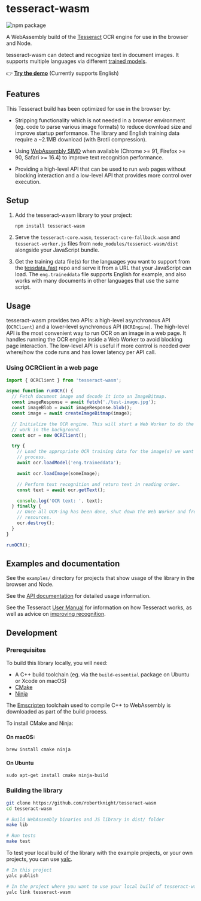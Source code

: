 # tesseract-wasm

![npm package](https://img.shields.io/npm/v/tesseract-wasm)

A WebAssembly build of the [Tesseract](https://github.com/tesseract-ocr/tesseract)
OCR engine for use in the browser and Node.

tesseract-wasm can detect and recognize text in document images. It supports multiple languages via different [trained models](https://tesseract-ocr.github.io/tessdoc/Data-Files).

👉 [**Try the demo**](https://robertknight.github.io/tesseract-wasm/) (Currently supports English)

## Features

This Tesseract build has been optimized for use in the browser by:

- Stripping functionality which is not needed in a browser environment (eg.
  code to parse various image formats) to reduce download size and improve
  startup performance. The library and English training data require a ~2.1MB
  download (with Brotli compression).

- Using [WebAssembly SIMD](https://v8.dev/features/simd) when available
  (Chrome >= 91, Firefox >= 90, Safari >= 16.4) to improve text
  recognition performance.

- Providing a high-level API that can be used to run web pages without blocking
  interaction and a low-level API that provides more control over execution.

## Setup

1. Add the tesseract-wasm library to your project:

   ```sh
   npm install tesseract-wasm
   ```

2. Serve the `tesseract-core.wasm`, `tesseract-core-fallback.wasm` and
   `tesseract-worker.js` files from `node_modules/tesseract-wasm/dist` alongside
   your JavaScript bundle.

3. Get the training data file(s) for the languages you want to support from the
   [tessdata_fast](https://github.com/tesseract-ocr/tessdata_fast) repo and
   serve it from a URL that your JavaScript can load. The `eng.traineddata`
   file supports English for example, and also works with many documents in
   other languages that use the same script.

## Usage

tesseract-wasm provides two APIs: a high-level asynchronous API (`OCRClient`)
and a lower-level synchronous API (`OCREngine`). The high-level API is the most
convenient way to run OCR on an image in a web page. It handles running the OCR
engine inside a Web Worker to avoid blocking page interaction. The low-level API
is useful if more control is needed over where/how the code runs and has lower
latency per API call.

### Using OCRClient in a web page

```js
import { OCRClient } from 'tesseract-wasm';

async function runOCR() {
  // Fetch document image and decode it into an ImageBitmap.
  const imageResponse = await fetch('./test-image.jpg');
  const imageBlob = await imageResponse.blob();
  const image = await createImageBitmap(image);

  // Initialize the OCR engine. This will start a Web Worker to do the
  // work in the background.
  const ocr = new OCRClient();

  try {
    // Load the appropriate OCR training data for the image(s) we want to
    // process.
    await ocr.loadModel('eng.traineddata');

    await ocr.loadImage(someImage);

    // Perform text recognition and return text in reading order.
    const text = await ocr.getText();

    console.log('OCR text: ', text);
  } finally {
    // Once all OCR-ing has been done, shut down the Web Worker and free up
    // resources.
    ocr.destroy();
  }
}

runOCR();
```

## Examples and documentation

See the `examples/` directory for projects that show usage of the library in
the browser and Node.

See the [API documentation](https://robertknight.github.io/tesseract-wasm/api/)
for detailed usage information.

See the Tesseract [User Manual](https://tesseract-ocr.github.io/tessdoc/) for
information on how Tesseract works, as well as advice on [improving
recognition](https://tesseract-ocr.github.io/tessdoc/ImproveQuality.html).

## Development

### Prerequisites

To build this library locally, you will need:

 - A C++ build toolchain (eg. via the `build-essential` package on Ubuntu or Xcode on macOS)
 - [CMake](https://cmake.org)
 - [Ninja](https://ninja-build.org)

The [Emscripten](https://emscripten.org) toolchain used to compile C++ to
WebAssembly is downloaded as part of the build process.

To install CMake and Ninja:

#### On macOS:

```
brew install cmake ninja
```

#### On Ubuntu

```
sudo apt-get install cmake ninja-build
```

### Building the library

```sh
git clone https://github.com/robertknight/tesseract-wasm
cd tesseract-wasm

# Build WebAssembly binaries and JS library in dist/ folder
make lib

# Run tests
make test
```

To test your local build of the library with the example projects, or your own
projects, you can use [yalc](https://www.npmjs.com/package/yalc).

```sh
# In this project
yalc publish

# In the project where you want to use your local build of tesseract-wasm
yalc link tesseract-wasm
```
